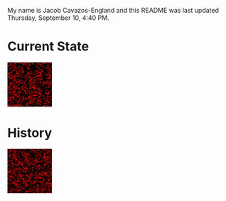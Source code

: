 My name is Jacob Cavazos-England and this README was last updated Thursday, September 10, 4:40 PM.

# Current State

<img src='https://github.com/jeengland/jeengland/blob/main/assets/map.png?raw=true' alt='The current state of the game' width='100' height='100'>

# History

<img src='https://github.com/jeengland/jeengland/blob/main/assets/map.gif?raw=true' alt='The history of the game since last reset' width='100' height='100'>